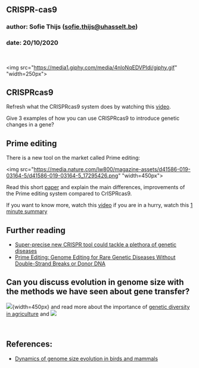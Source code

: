 ## CRISPR-cas9
### author: Sofie Thijs (sofie.thijs@uhasselt.be)
### date: 20/10/2020

&nbsp;
&nbsp;
&nbsp;


<img src="https://media1.giphy.com/media/4nloNqEDVPIdi/giphy.gif" "width=250px">

## CRISPRcas9

Refresh what the CRISPRcas9 system does by watching this [video](https://www.youtube.com/watch?v=4YKFw2KZA5o).

Give 3 examples of how you can use CRISPRcas9 to introduce genetic changes in a gene?
  

## Prime editing
There is a new tool on the market called Prime editing:  
  
<img src="https://media.nature.com/lw800/magazine-assets/d41586-019-03164-5/d41586-019-03164-5_17295426.png" "width=450px">


Read this short [paper](https://www.sciencemag.org/news/2019/10/new-prime-genome-editor-could-surpass-crispr) and explain the main differences, improvements of the Prime editing system compared to CrISPRcas9.

If you want to know more, watch this [video](https://www.youtube.com/watch?v=M5mS_moZN_w)
if you are in a hurry, watch this [1 minute summary](https://www.youtube.com/watch?v=FzVV-AkS76I)

## Further reading
- [Super-precise new CRISPR tool could tackle a plethora of genetic diseases](https://www.nature.com/articles/d41586-019-03164-5)
- [Prime Editing: Genome Editing for Rare Genetic Diseases Without Double-Strand Breaks or Donor DNA](https://www.frontiersin.org/articles/10.3389/fgene.2020.00528/full)


## Can you discuss evolution in genome size with the methods we have seen about gene transfer?
![](https://media.springernature.com/m685/springer-static/image/art%3A10.1038%2Fs41576-019-0106-6/MediaObjects/41576_2019_106_Fig1_HTML.png){width=450px}
and read more about the importance of [genetic diversity in agriculture](https://medium.com/thenextnorm/importance-of-genetic-diversity-in-agriculture-b9f88f5fda55)
and <img src="https://www.sciencemag.org/sites/default/files/styles/article_main_image_-_1280w__no_aspect_/public/cc_1_GAO_DSC_3995_1280x720.jpg?itok=zIL-gLCS">

&nbsp;
&nbsp;
&nbsp;

## References:
- [Dynamics of genome size evolution in birds and mammals](https://www.pnas.org/content/114/8/E1460)

&nbsp;
&nbsp;
&nbsp;
